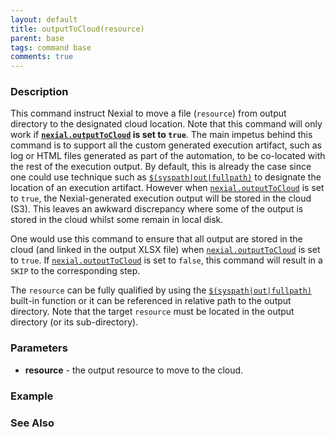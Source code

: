 ```yaml
---
layout: default
title: outputToCloud(resource)
parent: base
tags: command base
comments: true
---
```



### Description
This command instruct Nexial to move a file (`resource`) from output directory to the designated cloud location. Note 
that this command will only work if **[`nexial.outputToCloud`](../../systemvars/index#nexial.outputToCloud) is set to 
`true`**. The main impetus behind this command is to support all the custom generated execution artifact, such as log 
or HTML files generated as part of the automation, to be co-located with the rest of the execution output. By default, 
this is already the case since one could use technique such as [`$(syspath|out|fullpath)`](../../functions/$(syspath)) 
to designate the location of an execution artifact. However when 
[`nexial.outputToCloud`](../../systemvars/index#nexial.outputToCloud) is set to `true`, the Nexial-generated execution 
output will be stored in the cloud (S3). This leaves an awkward discrepancy where some of the output is stored in the 
cloud whilst some remain in local disk.

One would use this command to ensure that all output are stored in the cloud (and linked in the output XLSX file) when
[`nexial.outputToCloud`](../../systemvars/index#nexial.outputToCloud) is set to `true`. If 
[`nexial.outputToCloud`](../../systemvars/index#nexial.outputToCloud) is set to `false`, this command will result in a 
`SKIP` to the corresponding step.

The `resource` can be fully qualified by using the [`$(syspath|out|fullpath)`](../../functions/$(syspath)) built-in 
function or it can be referenced in relative path to the output directory. Note that the target `resource` must be 
located in the output directory (or its sub-directory).


### Parameters
- **resource** - the output resource to move to the cloud.


### Example


### See Also

